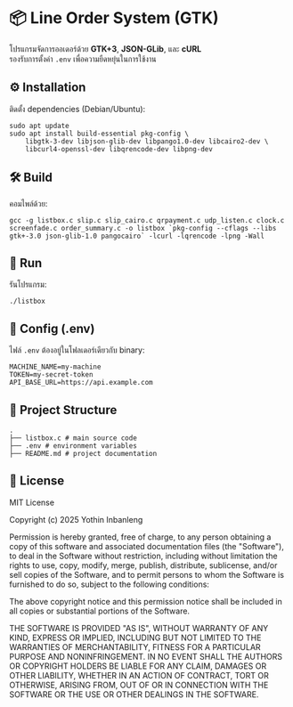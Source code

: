 # 📦 Line Order System (GTK)

โปรแกรมจัดการออเดอร์ด้วย **GTK+3**, **JSON-GLib**, และ **cURL**  
รองรับการตั้งค่า `.env` เพื่อความยืดหยุ่นในการใช้งาน

## ⚙️ Installation
ติดตั้ง dependencies (Debian/Ubuntu):

```
sudo apt update
sudo apt install build-essential pkg-config \
    libgtk-3-dev libjson-glib-dev libpango1.0-dev libcairo2-dev \
    libcurl4-openssl-dev libqrencode-dev libpng-dev
```

## 🛠️ Build
คอมไพล์ด้วย:
```
gcc -g listbox.c slip.c slip_cairo.c qrpayment.c udp_listen.c clock.c screenfade.c order_summary.c -o listbox `pkg-config --cflags --libs gtk+-3.0 json-glib-1.0 pangocairo` -lcurl -lqrencode -lpng -Wall

```

## 🚀 Run
รันโปรแกรม:
```
./listbox
```

## 📝 Config (.env)
ไฟล์ `.env` ต้องอยู่ในโฟลเดอร์เดียวกับ binary:  

```env
MACHINE_NAME=my-machine
TOKEN=my-secret-token
API_BASE_URL=https://api.example.com
```

## 📂 Project Structure
```
.
├── listbox.c # main source code
├── .env # environment variables
├── README.md # project documentation
```

## 📄 License
MIT License

Copyright (c) 2025 Yothin Inbanleng

Permission is hereby granted, free of charge, to any person obtaining a copy
of this software and associated documentation files (the "Software"), to deal
in the Software without restriction, including without limitation the rights
to use, copy, modify, merge, publish, distribute, sublicense, and/or sell
copies of the Software, and to permit persons to whom the Software is
furnished to do so, subject to the following conditions:

The above copyright notice and this permission notice shall be included in all
copies or substantial portions of the Software.

THE SOFTWARE IS PROVIDED "AS IS", WITHOUT WARRANTY OF ANY KIND, EXPRESS OR
IMPLIED, INCLUDING BUT NOT LIMITED TO THE WARRANTIES OF MERCHANTABILITY,
FITNESS FOR A PARTICULAR PURPOSE AND NONINFRINGEMENT. IN NO EVENT SHALL THE
AUTHORS OR COPYRIGHT HOLDERS BE LIABLE FOR ANY CLAIM, DAMAGES OR OTHER
LIABILITY, WHETHER IN AN ACTION OF CONTRACT, TORT OR OTHERWISE, ARISING FROM,
OUT OF OR IN CONNECTION WITH THE SOFTWARE OR THE USE OR OTHER DEALINGS IN THE
SOFTWARE.

